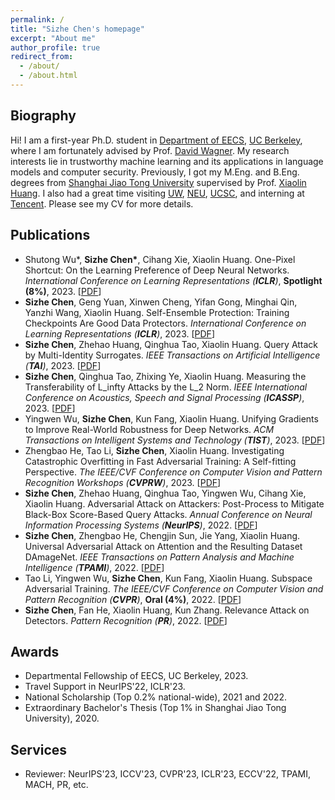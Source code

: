 ```yaml
---
permalink: /
title: "Sizhe Chen's homepage"
excerpt: "About me"
author_profile: true
redirect_from: 
  - /about/
  - /about.html
---
```


  
Biography
------
Hi! I am a first-year Ph.D. student in [Department of EECS](https://eecs.berkeley.edu), [UC Berkeley](https://www.berkeley.edu), where I am fortunately advised by Prof. [David Wagner](https://people.eecs.berkeley.edu/~daw). My research interests lie in trustworthy machine learning and its applications in language models and computer security. Previously, I got my M.Eng. and B.Eng. degrees from [Shanghai Jiao Tong University](http://en.sjtu.edu.cn) supervised by Prof. [Xiaolin Huang](http://www.pami.sjtu.edu.cn/en/xiaolin). I also had a great time visiting [UW](https://www.washington.edu), [NEU](https://www.northeastern.edu), [UCSC](https://www.ucsc.edu), and interning at [Tencent](https://www.tencent.com/en-us). Please see my CV for more details.


Publications
------

+ Shutong Wu\*, **Sizhe Chen\***, Cihang Xie, Xiaolin Huang. One-Pixel Shortcut: On the Learning Preference of Deep Neural Networks. *International Conference on Learning Representations (**ICLR**)*, **Spotlight (8%)**, 2023. [[PDF](https://openreview.net/forum?id=p7G8t5FVn2h)]
+ **Sizhe Chen**, Geng Yuan, Xinwen Cheng, Yifan Gong, Minghai Qin, Yanzhi Wang, Xiaolin Huang. Self-Ensemble Protection: Training Checkpoints Are Good Data Protectors. *International Conference on Learning Representations (**ICLR**)*, 2023. [[PDF](https://openreview.net/forum?id=9MO7bjoAfIA)]
+ **Sizhe Chen**, Zhehao Huang, Qinghua Tao, Xiaolin Huang. Query Attack by Multi-Identity Surrogates. *IEEE Transactions on Artificial Intelligence (**TAI**)*, 2023. [[PDF](https://ieeexplore.ieee.org/document/10070787)]
+ **Sizhe Chen**, Qinghua Tao, Zhixing Ye, Xiaolin Huang. Measuring the Transferability of L_infty Attacks by the L_2 Norm. *IEEE International Conference on Acoustics, Speech and Signal Processing (**ICASSP**)*, 2023. [[PDF](https://ieeexplore.ieee.org/document/10096892)]
+ Yingwen Wu, **Sizhe Chen**, Kun Fang, Xiaolin Huang. Unifying Gradients to Improve Real-World Robustness for Deep Networks. *ACM Transactions on Intelligent Systems and Technology (**TIST**)*, 2023. [[PDF](https://dl.acm.org/doi/10.1145/3617895)]
+ Zhengbao He, Tao Li, **Sizhe Chen**, Xiaolin Huang. Investigating Catastrophic Overfitting in Fast Adversarial Training: A Self-fitting Perspective. *The IEEE/CVF Conference on Computer Vision and Pattern Recognition Workshops (**CVPRW**)*, 2023. [[PDF](https://openaccess.thecvf.com/content/CVPR2023W/AML/html/He_Investigating_Catastrophic_Overfitting_in_Fast_Adversarial_Training_A_Self-Fitting_Perspective_CVPRW_2023_paper.html)]
+ **Sizhe Chen**, Zhehao Huang, Qinghua Tao, Yingwen Wu, Cihang Xie, Xiaolin Huang. Adversarial Attack on Attackers: Post-Process to Mitigate Black-Box Score-Based Query Attacks. *Annual Conference on Neural Information Processing Systems (**NeurIPS**)*, 2022. [[PDF](https://openreview.net/forum?id=7hhH95QKKDX)]
+ **Sizhe Chen**, Zhengbao He, Chengjin Sun, Jie Yang, Xiaolin Huang. Universal Adversarial Attack on Attention and the Resulting Dataset DAmageNet. *IEEE Transactions on Pattern Analysis and Machine Intelligence (**TPAMI**)*, 2022. [[PDF](https://ieeexplore.ieee.org/document/9238430)]
+ Tao Li, Yingwen Wu, **Sizhe Chen**, Kun Fang, Xiaolin Huang. Subspace Adversarial Training. *The IEEE/CVF Conference on Computer Vision and Pattern Recognition (**CVPR**)*, **Oral (4%)**, 2022. [[PDF](https://openaccess.thecvf.com/content/CVPR2022/html/Li_Subspace_Adversarial_Training_CVPR_2022_paper)]
+ **Sizhe Chen**, Fan He, Xiaolin Huang, Kun Zhang. Relevance Attack on Detectors. *Pattern Recognition (**PR**)*, 2022. [[PDF](https://www.sciencedirect.com/science/article/pii/S0031320321006671)]

Awards
------
+ Departmental Fellowship of EECS, UC Berkeley, 2023.
+ Travel Support in NeurIPS'22, ICLR'23.
+ National Scholarship (Top 0.2% national-wide), 2021 and 2022.
+ Extraordinary Bachelor's Thesis (Top 1% in Shanghai Jiao Tong University), 2020.

Services
------
+ Reviewer: NeurIPS'23, ICCV'23, CVPR'23, ICLR'23, ECCV'22, TPAMI, MACH, PR, etc.
